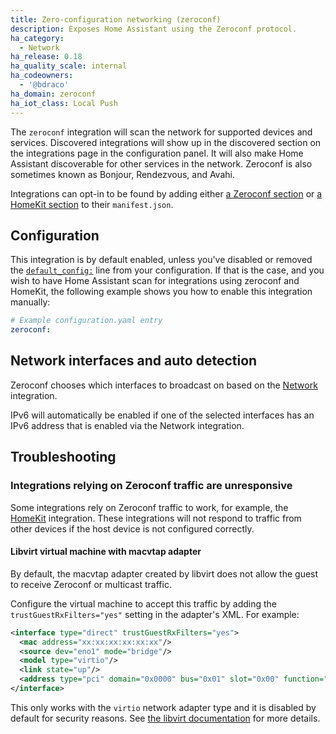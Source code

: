 ```yaml
---
title: Zero-configuration networking (zeroconf)
description: Exposes Home Assistant using the Zeroconf protocol.
ha_category:
  - Network
ha_release: 0.18
ha_quality_scale: internal
ha_codeowners:
  - '@bdraco'
ha_domain: zeroconf
ha_iot_class: Local Push
---
```


The `zeroconf` integration will scan the network for supported devices and services. Discovered integrations will show up in the discovered section on the integrations page in the configuration panel. It will also make Home Assistant discoverable for other services in the network. Zeroconf is also sometimes known as Bonjour, Rendezvous, and Avahi.

Integrations can opt-in to be found by adding either [a Zeroconf section](https://developers.home-assistant.io/docs/en/next/creating_integration_manifest.html#zeroconf) or [a HomeKit section](https://developers.home-assistant.io/docs/en/next/creating_integration_manifest.html#homekit) to their `manifest.json`.

## Configuration

This integration is by default enabled, unless you've disabled or removed the [`default_config:`](/integrations/default_config/) line from your configuration. If that is the case, and you wish to have Home Assistant scan for integrations using zeroconf and HomeKit, the following example shows you how to enable this integration manually:

```yaml
# Example configuration.yaml entry
zeroconf:
```

## Network interfaces and auto detection

Zeroconf chooses which interfaces to broadcast on based on the [Network](/integrations/network/) integration.

IPv6 will automatically be enabled if one of the selected interfaces has an IPv6 address that is enabled via the Network integration.

## Troubleshooting

### Integrations relying on Zeroconf traffic are unresponsive

Some integrations rely on Zeroconf traffic to work, for example, the [HomeKit](/integrations/homekit/) integration.
These integrations will not respond to traffic from other devices if the host device is not configured correctly.

#### Libvirt virtual machine with macvtap adapter

By default, the macvtap adapter created by libvirt does not allow the guest to receive Zeroconf or multicast traffic.

Configure the virtual machine to accept this traffic by adding the `trustGuestRxFilters="yes"` setting in the adapter's XML. For example:

```xml
<interface type="direct" trustGuestRxFilters="yes">
  <mac address="xx:xx:xx:xx:xx:xx"/>
  <source dev="eno1" mode="bridge"/>
  <model type="virtio"/>
  <link state="up"/>
  <address type="pci" domain="0x0000" bus="0x01" slot="0x00" function="0x0"/>
</interface>
```

This only works with the `virtio` network adapter type and it is disabled by default for security reasons. See [the libvirt documentation](https://libvirt.org/formatdomain.html#elementsNICS) for more details.